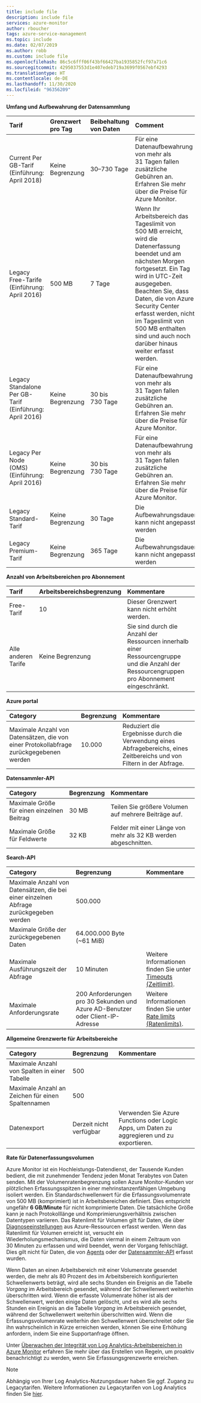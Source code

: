 ```yaml
---
title: include file
description: include file
services: azure-monitor
author: rboucher
tags: azure-service-management
ms.topic: include
ms.date: 02/07/2019
ms.author: robb
ms.custom: include file
ms.openlocfilehash: 86c5c6fff06f43bf66427ba1935852fcf97a71c6
ms.sourcegitcommit: 4295037553d1e407edeb719a3699f0567ebf4293
ms.translationtype: HT
ms.contentlocale: de-DE
ms.lasthandoff: 11/30/2020
ms.locfileid: "96356209"
---
```

**Umfang und Aufbewahrung der Datensammlung** 

| Tarif | Grenzwert pro Tag | Beibehaltung von Daten | Comment |
|:---|:---|:---|:---|
| Current Per GB-Tarif<br>(Einführung: April 2018) | Keine Begrenzung | 30–730 Tage | Für eine Datenaufbewahrung von mehr als 31 Tagen fallen zusätzliche Gebühren an. Erfahren Sie mehr über die Preise für Azure Monitor. |
| Legacy Free-Tarife<br>(Einführung: April 2016) | 500 MB | 7 Tage | Wenn Ihr Arbeitsbereich das Tageslimit von 500 MB erreicht, wird die Datenerfassung beendet und am nächsten Morgen fortgesetzt. Ein Tag wird in UTC-Zeit ausgegeben. Beachten Sie, dass Daten, die von Azure Security Center erfasst werden, nicht im Tageslimit von 500 MB enthalten sind und auch noch darüber hinaus weiter erfasst werden.  |
| Legacy Standalone Per GB-Tarif<br>(Einführung: April 2016) | Keine Begrenzung | 30 bis 730 Tage | Für eine Datenaufbewahrung von mehr als 31 Tagen fallen zusätzliche Gebühren an. Erfahren Sie mehr über die Preise für Azure Monitor. |
| Legacy Per Node (OMS)<br>(Einführung: April 2016) | Keine Begrenzung | 30 bis 730 Tage | Für eine Datenaufbewahrung von mehr als 31 Tagen fallen zusätzliche Gebühren an. Erfahren Sie mehr über die Preise für Azure Monitor. |
| Legacy Standard-Tarif | Keine Begrenzung | 30 Tage  | Die Aufbewahrungsdauer kann nicht angepasst werden |
| Legacy Premium-Tarif | Keine Begrenzung | 365 Tage  | Die Aufbewahrungsdauer kann nicht angepasst werden |

**Anzahl von Arbeitsbereichen pro Abonnement**

| Tarif    | Arbeitsbereichsbegrenzung | Kommentare
|:---|:---|:---|
| Free-Tarif  | 10 | Dieser Grenzwert kann nicht erhöht werden. |
| Alle anderen Tarife | Keine Begrenzung | Sie sind durch die Anzahl der Ressourcen innerhalb einer Ressourcengruppe und die Anzahl der Ressourcengruppen pro Abonnement eingeschränkt. |

**Azure portal**

| Category | Begrenzung | Kommentare |
|:---|:---|:---|
| Maximale Anzahl von Datensätzen, die von einer Protokollabfrage zurückgegebenen werden | 10.000 | Reduziert die Ergebnisse durch die Verwendung eines Abfragebereichs, eines Zeitbereichs und von Filtern in der Abfrage. |


**Datensammler-API**

| Category | Begrenzung | Kommentare |
|:---|:---|:---|
| Maximale Größe für einen einzelnen Beitrag | 30 MB | Teilen Sie größere Volumen auf mehrere Beiträge auf. |
| Maximale Größe für Feldwerte  | 32 KB | Felder mit einer Länge von mehr als 32 KB werden abgeschnitten. |

**Search-API**

| Category | Begrenzung | Kommentare |
|:---|:---|:---|
| Maximale Anzahl von Datensätzen, die bei einer einzelnen Abfrage zurückgegeben werden | 500.000 | |
| Maximale Größe der zurückgegebenen Daten | 64.000.000 Byte (~61 MiB)| |
| Maximale Ausführungszeit der Abfrage | 10 Minuten | Weitere Informationen finden Sie unter [Timeouts (Zeitlimit)](https://dev.loganalytics.io/documentation/Using-the-API/Timeouts).  |
| Maximale Anforderungsrate | 200 Anforderungen pro 30 Sekunden und Azure AD-Benutzer oder Client-IP-Adresse | Weitere Informationen finden Sie unter [Rate limits (Ratenlimits)](https://dev.loganalytics.io/documentation/Using-the-API/Limits). |

**Allgemeine Grenzwerte für Arbeitsbereiche**

| Category | Begrenzung | Kommentare |
|:---|:---|:---|
| Maximale Anzahl von Spalten in einer Tabelle         | 500 | |
| Maximale Anzahl an Zeichen für einen Spaltennamen | 500 | |
| Datenexport | Derzeit nicht verfügbar | Verwenden Sie Azure Functions oder Logic Apps, um Daten zu aggregieren und zu exportieren. | 

**<a name="data-ingestion-volume-rate">Rate für Datenerfassungsvolumen</a>**

Azure Monitor ist ein Hochleistungs-Datendienst, der Tausende Kunden bedient, die mit zunehmender Tendenz jeden Monat Terabytes von Daten senden. Mit der Volumenratenbegrenzung sollen Azure Monitor-Kunden vor plötzlichen Erfassungsspitzen in einer mehrinstanzenfähigen Umgebung isoliert werden. Ein Standardschwellenwert für die Erfassungsvolumenrate von 500 MB (komprimiert) ist in Arbeitsbereichen definiert. Dies entspricht ungefähr **6 GB/Minute** für nicht komprimierte Daten. Die tatsächliche Größe kann je nach Protokolllänge und Komprimierungsverhältnis zwischen Datentypen variieren. Das Ratenlimit für Volumen gilt für Daten, die über [Diagnoseeinstellungen](../articles/azure-monitor/platform/diagnostic-settings.md) aus Azure-Ressourcen erfasst werden. Wenn das Ratenlimit für Volumen erreicht ist, versucht ein Wiederholungsmechanismus, die Daten viermal in einem Zeitraum von 30 Minuten zu erfassen und wird beendet, wenn der Vorgang fehlschlägt. Dies gilt nicht für Daten, die von [Agents](../articles/azure-monitor/platform/agents-overview.md) oder der [Datensammler-API](../articles/azure-monitor/platform/data-collector-api.md) erfasst wurden.

Wenn Daten an einen Arbeitsbereich mit einer Volumenrate gesendet werden, die mehr als 80 Prozent des im Arbeitsbereich konfigurierten Schwellenwerts beträgt, wird alle sechs Stunden ein Ereignis an die Tabelle *Vorgang* im Arbeitsbereich gesendet, während der Schwellenwert weiterhin überschritten wird. Wenn die erfasste Volumenrate höher ist als der Schwellenwert, werden einige Daten gelöscht, und es wird alle sechs Stunden ein Ereignis an die Tabelle *Vorgang* im Arbeitsbereich gesendet, während der Schwellenwert weiterhin überschritten wird. Wenn die Erfassungsvolumenrate weiterhin den Schwellenwert überschreitet oder Sie ihn wahrscheinlich in Kürze erreichen werden, können Sie eine Erhöhung anfordern, indem Sie eine Supportanfrage öffnen. 

Unter [Überwachen der Integrität von Log Analytics-Arbeitsbereichen in Azure Monitor](../articles/azure-monitor/platform/monitor-workspace.md) erfahren Sie mehr über das Erstellen von Regeln, um proaktiv benachrichtigt zu werden, wenn Sie Erfassungsgrenzwerte erreichen.

>[!NOTE]
>Abhängig von Ihrer Log Analytics-Nutzungsdauer haben Sie ggf. Zugang zu Legacytarifen. Weitere Informationen zu Legacytarifen von Log Analytics finden Sie [hier](../articles/azure-monitor/platform/manage-cost-storage.md#legacy-pricing-tiers).